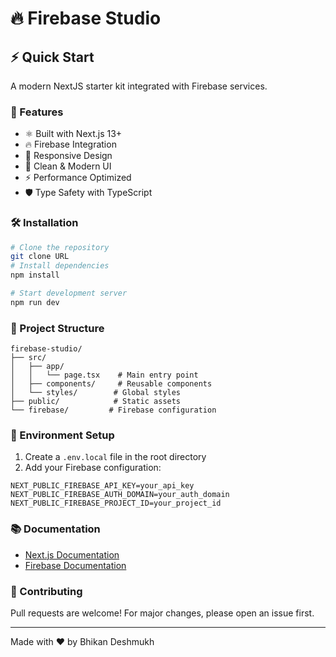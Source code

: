 # 🔥 Firebase Studio

## ⚡ Quick Start
A modern NextJS starter kit integrated with Firebase services.

### 🚀 Features
- ⚛️ Built with Next.js 13+
- 🔥 Firebase Integration
- 📱 Responsive Design
- 🎨 Clean & Modern UI
- ⚡ Performance Optimized
- 🛡️ Type Safety with TypeScript

### 🛠️ Installation

```bash
# Clone the repository
git clone URL
# Install dependencies
npm install

# Start development server
npm run dev
```

### 📁 Project Structure
```
firebase-studio/
├── src/
│   ├── app/
│   │   └── page.tsx    # Main entry point
│   ├── components/     # Reusable components
│   └── styles/        # Global styles
├── public/            # Static assets
└── firebase/         # Firebase configuration
```

### 🔧 Environment Setup
1. Create a `.env.local` file in the root directory
2. Add your Firebase configuration:
```
NEXT_PUBLIC_FIREBASE_API_KEY=your_api_key
NEXT_PUBLIC_FIREBASE_AUTH_DOMAIN=your_auth_domain
NEXT_PUBLIC_FIREBASE_PROJECT_ID=your_project_id
```

### 📚 Documentation
- [Next.js Documentation](https://nextjs.org/docs)
- [Firebase Documentation](https://firebase.google.com/docs)

### 🤝 Contributing
Pull requests are welcome! For major changes, please open an issue first.

---
Made with ❤️ by Bhikan Deshmukh